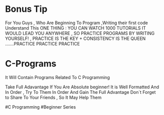 # Bonus Tip

For You Guys , Who Are Beginning To Program ,Writing their first code 
Understand This ONE THING : YOU CAN WATCH 1000 TUTORIALS IT WOULD LEAD YOU ANYWHERE , SO PRACTICE PROGRAMS BY WRITING YOURSELF! ,  PRACTICE IS THE KEY + CONSISTENCY IS THE QUEEN .......PRACTICE PRACTICE PRACTICE 


# C-Programs
It Will Contain Programs Related To C Programming 

Take Full Adavantage If You Are Absolute beginner! It is Well Formatted And In Order , Try To Them In Order And Gain The Full Advantage
Don`t Forget to Share To Your Friends , So It May Help Them 

#C Programming #Beginner Series 

